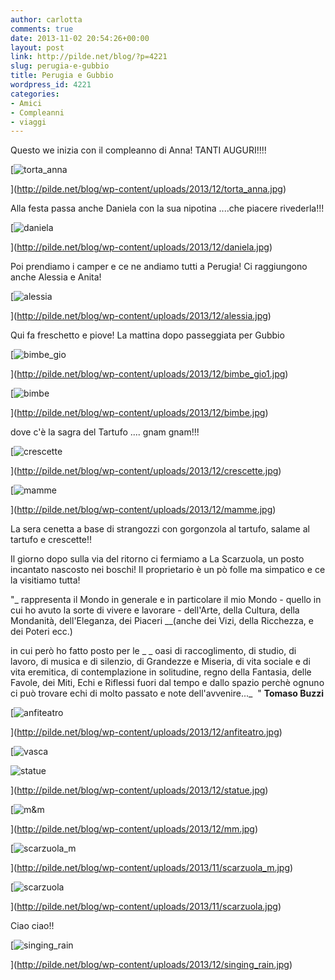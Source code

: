 ```yaml
---
author: carlotta
comments: true
date: 2013-11-02 20:54:26+00:00
layout: post
link: http://pilde.net/blog/?p=4221
slug: perugia-e-gubbio
title: Perugia e Gubbio
wordpress_id: 4221
categories:
- Amici
- Compleanni
- viaggi
---
```


Questo we inizia con il compleanno di Anna! TANTI AUGURI!!!!

[![torta_anna](http://pilde.net/blog/wp-content/uploads/2013/12/torta_anna.jpg)


](http://pilde.net/blog/wp-content/uploads/2013/12/torta_anna.jpg)


Alla festa passa anche Daniela con la sua nipotina ....che piacere rivederla!!!

[![daniela](http://pilde.net/blog/wp-content/uploads/2013/12/daniela.jpg)


](http://pilde.net/blog/wp-content/uploads/2013/12/daniela.jpg)


Poi prendiamo i camper e ce ne andiamo tutti a Perugia! Ci raggiungono anche Alessia e Anita!

[![alessia](http://pilde.net/blog/wp-content/uploads/2013/12/alessia.jpg)


](http://pilde.net/blog/wp-content/uploads/2013/12/alessia.jpg)


Qui fa freschetto e piove! La mattina dopo passeggiata per Gubbio

[![bimbe_gio](http://pilde.net/blog/wp-content/uploads/2013/12/bimbe_gio1.jpg)


](http://pilde.net/blog/wp-content/uploads/2013/12/bimbe_gio1.jpg)


[![bimbe](http://pilde.net/blog/wp-content/uploads/2013/12/bimbe.jpg)


](http://pilde.net/blog/wp-content/uploads/2013/12/bimbe.jpg)


dove c'è la sagra del Tartufo .... gnam gnam!!!

[![crescette](http://pilde.net/blog/wp-content/uploads/2013/12/crescette.jpg)


](http://pilde.net/blog/wp-content/uploads/2013/12/crescette.jpg)


[![mamme](http://pilde.net/blog/wp-content/uploads/2013/12/mamme.jpg)


](http://pilde.net/blog/wp-content/uploads/2013/12/mamme.jpg)


La sera cenetta a base di strangozzi con gorgonzola al tartufo, salame al tartufo e crescette!!

Il giorno dopo sulla via del ritorno ci fermiamo a La Scarzuola, un posto incantato nascosto nei boschi! Il proprietario è un pò folle ma simpatico e ce la visitiamo tutta!

"_ rappresenta il Mondo in generale e in particolare il mio Mondo - quello in cui ho avuto la sorte di vivere e lavorare - dell'Arte, della Cultura, della Mondanità, dell'Eleganza, dei Piaceri __(anche dei Vizi, della Ricchezza, e dei Poteri ecc.)


 in cui però ho fatto posto per le _
_ oasi di raccoglimento, di studio, di lavoro, di musica e di silenzio, di Grandezze e Miseria, di vita sociale e di vita eremitica, di contemplazione in solitudine, regno della Fantasia, delle Favole, dei Miti, Echi e Riflessi fuori dal tempo e dallo spazio perchè ognuno ci può trovare echi di molto passato e note dell'avvenire..._  "
**Tomaso Buzzi**

[![anfiteatro](http://pilde.net/blog/wp-content/uploads/2013/12/anfiteatro.jpg)


](http://pilde.net/blog/wp-content/uploads/2013/12/anfiteatro.jpg)


[![vasca](http://pilde.net/blog/wp-content/uploads/2013/12/vasca.jpg)


![statue](http://pilde.net/blog/wp-content/uploads/2013/12/statue.jpg)


](http://pilde.net/blog/wp-content/uploads/2013/12/statue.jpg)


[![m&m](http://pilde.net/blog/wp-content/uploads/2013/12/mm.jpg)


](http://pilde.net/blog/wp-content/uploads/2013/12/mm.jpg)




[![scarzuola_m](http://pilde.net/blog/wp-content/uploads/2013/11/scarzuola_m.jpg)


](http://pilde.net/blog/wp-content/uploads/2013/11/scarzuola_m.jpg)


[![scarzuola](http://pilde.net/blog/wp-content/uploads/2013/11/scarzuola.jpg)


](http://pilde.net/blog/wp-content/uploads/2013/11/scarzuola.jpg)


Ciao ciao!!

[![singing_rain](http://pilde.net/blog/wp-content/uploads/2013/12/singing_rain.jpg)


](http://pilde.net/blog/wp-content/uploads/2013/12/singing_rain.jpg)




